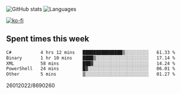![GitHub stats](https://github-readme-stats.vercel.app/api?username=emipa606&theme=github_dark&show_icons=true) 
![Languages](https://github-readme-stats.vercel.app/api/top-langs/?username=emipa606&theme=github_dark&layout=compact)

[![ko-fi](https://ko-fi.com/img/githubbutton_sm.svg)](https://ko-fi.com/G2G55DDYD)

## Spent times this week
<!--START_SECTION:waka-->

```txt
C#           4 hrs 12 mins   ███████████████▒░░░░░░░░░   61.33 %
Binary       1 hr 10 mins    ████▒░░░░░░░░░░░░░░░░░░░░   17.14 %
XML          58 mins         ███▓░░░░░░░░░░░░░░░░░░░░░   14.24 %
PowerShell   24 mins         █▓░░░░░░░░░░░░░░░░░░░░░░░   06.01 %
Other        5 mins          ▒░░░░░░░░░░░░░░░░░░░░░░░░   01.27 %
```

<!--END_SECTION:waka-->


26012022/8690260

